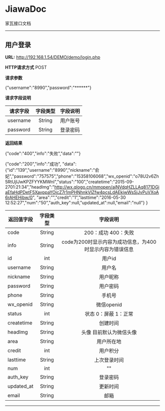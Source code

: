 # JiawaDoc
家瓦接口文档

***

## 用户登录

**URL:**
http://192.168.1.54/DEMO/demo/login.php

**HTTP请求方式**
POST

**请求参数**

{"username":"8990","password":"******"}

**请求字段说明**

| 请求字段 | 字段类型  | 字段说明  |
| ---------|:---------:| ---------:|
| username | String    | 用户账号  |
| password | String    | 登录密码  |

**返回结果**

{"code":"400","info":"失败","data":""}  <br />

{"code":"200","info":"成功",
  "data":{"id":"139","username":"8990","nickname":"俞妃","password":"757575","phone":"15358106068","wx_openid":"o78U2v6Zh5RtUjIJwKPZFYYKMWnI","status":"100","createtime":"2015-09-2701:21:34","headImg":"http://wx.qlogo.cn/mmopen/ajNVdqHZLLAq8171DGiaEfaHdPDetF5XavppaYOicZ7r1mPHNhnkVlZfw4pcsLdAEkjwWsSjJvPuVXoA6rAHEHibw/0",
  "area":"","credit":"1","lasttime":"2016-05-30 12:52:27","num":"50","auth_key":null,"updated_at":null,"email":"null"}
}

| 返回值字段 | 字段类型  | 字段说明  |
| ---------  |:---------:|:---------:|
| code       | String    | 200：成功 400：失败     |
| info       | String    | code为200时显示内容为成功信息，为400时显示内容为错误信息  |
| id         | int       | 用户id |
| username   | String    | 用户名 |
| nickname   | String    | 用户昵称  |
| password   | String    | 用户密码  |
| phone      | String    | 手机号  |
| wx_openid  | String    |微信openid  |
| status     | int       | 状态 0：屏蔽 1：正常  |
| createtime | String    | 创建时间  |
| headImg    | String    | 头像 目前默认为微信头像  |
| area       | String    | 用户所在地  |
| credit     | int       | 用户积分  |
| lasttime   | String    | 上次登录时间  |
| num        | int       | ""  |
| auth_key   | String    | 登录密码  |
| updated_at | String    | 更新时间  |
| email      | String    | 邮箱  |

***

















